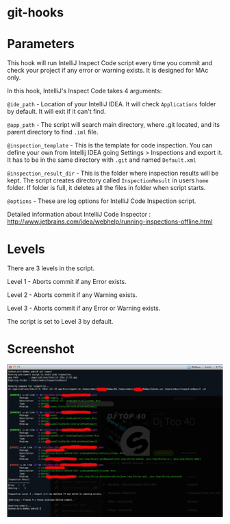 git-hooks
=========


Parameters
===========

This hook will run IntelliJ Inspect Code script every time you commit and check your project if any error or warning exists.
It is designed for MAc only.

In this hook, IntelliJ's Inspect Code takes 4 arguments: 

`@ide_path`               - Location of your IntelliJ IDEA. It will check `Applications` folder by default. It will exit if it can't find.

`@app_path`               - The script will search main directory, where .git located, and its parent directory to find `.iml` file. 

`@inspection_template`    - This is the template for code inspection. You can define your own from Intellij IDEA going Settings > Inspections and export it. It has to be in the same directory with `.git` and named `Default.xml`

`@inspection_result_dir`  - This is the folder where inspection results will be kept. The script creates directory called `InspectionResult` in users `home` folder. If folder is full, it deletes all the files in folder when script starts.

`@options`                - These are log options for IntelliJ Code Inspection script.

Detailed information about IntelliJ Code Inspector : http://www.jetbrains.com/idea/webhelp/running-inspections-offline.html



Levels
======

There are 3 levels in the script.

Level 1 - Aborts commit if any Error exists.

Level 2 - Aborts commit if any Warning exists.

Level 3 - Aborts commit if any Error or Warning exists.

The script is set to Level 3 by default.

Screenshot
==========

![alt tag](screenshot.png)
